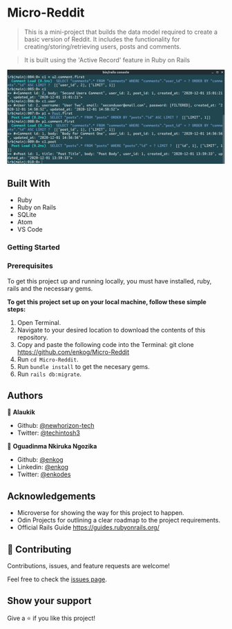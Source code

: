 # Micro-Reddit

> This is a mini-project that builds the data model required to create a basic version of Reddit. It includes the functionality for creating/storing/retrieving users, posts and comments.

> It is built using the 'Active Record' feature in Ruby on Rails

![screenshot](./img/screenshot.png)

## Built With

- Ruby
- Ruby on Rails
- SQLite
- Atom
- VS Code

### Getting Started

### Prerequisites

To get this project up and running locally, you must have installed, ruby, rails and the necessary gems. 

**To get this project set up on your local machine, follow these simple steps:**

1. Open Terminal.
2. Navigate to your desired location to download the contents of this repository.
3. Copy and paste the following code into the Terminal: git clone https://github.com/enkog/Micro-Reddit
4. Run ```cd Micro-Reddit```.
5. Run ```bundle install``` to get the necesary gems.
6. Run `rails db:migrate`.

## Authors

👤 **Alaukik**

- Github: [@newhorizon-tech](https://github.com/newhorizon-tech)
- Twitter: [@techintosh3](https://twitter.com/techintosh3)

👤 **Oguadinma Nkiruka Ngozika**

-   Github: [@enkog](https://github.com/enkog)
-   Linkedin: [@enkog](https://www.linkedin.com/in/enkog/)
-   Twitter: [@enkodes](https://twitter.com/enkodes)

## Acknowledgements

- Microverse for showing the way for this project to happen.
- Odin Projects for outlining a clear roadmap to the project requirements.
- Official Rails Guide https://guides.rubyonrails.org/

## 🤝 Contributing

Contributions, issues, and feature requests are welcome!

Feel free to check the [issues page](https://github.com/issues).

## Show your support

Give a ⭐️ if you like this project!
